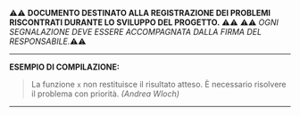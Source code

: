 ⚠️⚠️ **DOCUMENTO DESTINATO ALLA REGISTRAZIONE DEI PROBLEMI RISCONTRATI DURANTE LO SVILUPPO DEL PROGETTO.** ⚠️⚠️
⚠️⚠️ *OGNI SEGNALAZIONE DEVE ESSERE ACCOMPAGNATA DALLA FIRMA DEL RESPONSABILE.*⚠️⚠️

---

**ESEMPIO DI COMPILAZIONE:**

> La funzione `x` non restituisce il risultato atteso. È necessario risolvere il problema con priorità.
> *(Andrea Wloch)*

---


